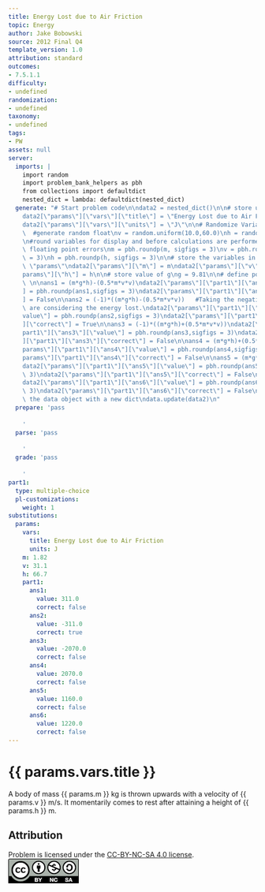 ```yaml
---
title: Energy Lost due to Air Friction
topic: Energy
author: Jake Bobowski
source: 2012 Final Q4
template_version: 1.0
attribution: standard
outcomes:
- 7.5.1.1
difficulty:
- undefined
randomization:
- undefined
taxonomy:
- undefined
tags:
- PW
assets: null
server:
  imports: |
    import random
    import problem_bank_helpers as pbh
    from collections import defaultdict
    nested_dict = lambda: defaultdict(nested_dict)
  generate: "# Start problem code\n\ndata2 = nested_dict()\n\n# store units etc\n\
    data2[\"params\"][\"vars\"][\"title\"] = \"Energy Lost due to Air Friction\"\n\
    data2[\"params\"][\"vars\"][\"units\"] = \"J\"\n\n# Randomize Variables\nm = random.uniform(0.50,3.00)\
    \  #generate random float\nv = random.uniform(10.0,60.0)\nh = random.uniform(5.0,100.0)\n\
    \n#round variables for display and before calculations are performed to avoid\
    \ floating point errors\nm = pbh.roundp(m, sigfigs = 3)\nv = pbh.roundp(v, sigfigs\
    \ = 3)\nh = pbh.roundp(h, sigfigs = 3)\n\n# store the variables in the dictionary\
    \ \"params\"\ndata2[\"params\"][\"m\"] = m\ndata2[\"params\"][\"v\"] = v\ndata2[\"\
    params\"][\"h\"] = h\n\n# store value of g\ng = 9.81\n\n# define possible answers.\
    \ \n\nans1 = (m*g*h)-(0.5*m*v*v)\ndata2[\"params\"][\"part1\"][\"ans1\"][\"value\"\
    ] = pbh.roundp(ans1,sigfigs = 3)\ndata2[\"params\"][\"part1\"][\"ans1\"][\"correct\"\
    ] = False\n\nans2 = (-1)*((m*g*h)-(0.5*m*v*v))   #Taking the negative since we\
    \ are considering the energy lost.\ndata2[\"params\"][\"part1\"][\"ans2\"][\"\
    value\"] = pbh.roundp(ans2,sigfigs = 3)\ndata2[\"params\"][\"part1\"][\"ans2\"\
    ][\"correct\"] = True\n\nans3 = (-1)*((m*g*h)+(0.5*m*v*v))\ndata2[\"params\"][\"\
    part1\"][\"ans3\"][\"value\"] = pbh.roundp(ans3,sigfigs = 3)\ndata2[\"params\"\
    ][\"part1\"][\"ans3\"][\"correct\"] = False\n\nans4 = (m*g*h)+(0.5*m*v*v)\ndata2[\"\
    params\"][\"part1\"][\"ans4\"][\"value\"] = pbh.roundp(ans4,sigfigs = 3)\ndata2[\"\
    params\"][\"part1\"][\"ans4\"][\"correct\"] = False\n\nans5 = (m*g*h)-(0.5*m*v)\n\
    data2[\"params\"][\"part1\"][\"ans5\"][\"value\"] = pbh.roundp(ans5,sigfigs =\
    \ 3)\ndata2[\"params\"][\"part1\"][\"ans5\"][\"correct\"] = False\n\nans6 = (m*g*h)+(0.5*m*v)\n\
    data2[\"params\"][\"part1\"][\"ans6\"][\"value\"] = pbh.roundp(ans6,sigfigs =\
    \ 3)\ndata2[\"params\"][\"part1\"][\"ans6\"][\"correct\"] = False\n\n# Update\
    \ the data object with a new dict\ndata.update(data2)\n"
  prepare: 'pass

    '
  parse: 'pass

    '
  grade: 'pass

    '
part1:
  type: multiple-choice
  pl-customizations:
    weight: 1
substitutions:
  params:
    vars:
      title: Energy Lost due to Air Friction
      units: J
    m: 1.82
    v: 31.1
    h: 66.7
    part1:
      ans1:
        value: 311.0
        correct: false
      ans2:
        value: -311.0
        correct: true
      ans3:
        value: -2070.0
        correct: false
      ans4:
        value: 2070.0
        correct: false
      ans5:
        value: 1160.0
        correct: false
      ans6:
        value: 1220.0
        correct: false
---
```

# {{ params.vars.title }}
A body of mass {{ params.m }} kg is thrown upwards with a velocity of {{ params.v }} m/s.
It momentarily comes to rest after attaining a height of {{ params.h }} m.

## Attribution

Problem is licensed under the [CC-BY-NC-SA 4.0 license](https://creativecommons.org/licenses/by-nc-sa/4.0/).
![The Creative Commons 4.0 license requiring attribution-BY, non-commercial-NC, and share-alike-SA license.](https://raw.githubusercontent.com/firasm/bits/master/by-nc-sa.png)